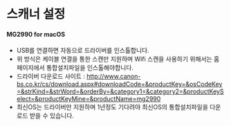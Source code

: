 # 스캐너 설정

#### MG2990 for macOS
- USB를 연결하면 자동으로 드라이버를 인스톨합니다.
- 위 방식은 케이블 연결을 통한 스캔만 지원하며 Wifi 스캔을 사용하기 위해서는 홈페이지에서 통합설치파일을 인스톨해야합니다.
- 드라이버 다운로드 사이트 : http://www.canon-bs.co.kr/cs/download.aspx#downloadCode=&productKey=&osCodeKey=&strKind=&strWord=&orderBy=&category1=&category2=&productKeySelect=&productKeyMine=&productName=mg2990
- 최신OS는 드라이버만 지원하며 1년정도 기다려야 최신OS의 통합설치파일을 다운로드 받을 수 있습니다.

